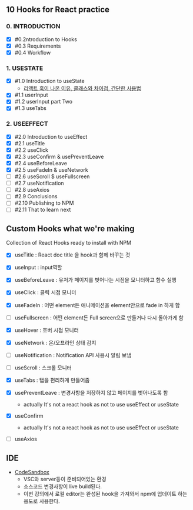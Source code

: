 ##  10 Hooks for React practice

### 0. INTRODUCTION 

- [x] \#0.2ntroduction to Hooks </br>
- [x] \#0.3 Requirements </br>
- [x] \#0.4 Workflow </br>

###  1. USESTATE

- [x] \#1.0 Introduction to useState  </br>
  - [리액트 훅이 나온 이유, 클래스와 차이점, 간단한 사용법](https://www.youtube.com/watch?v=yS-BU6eYUDE)
- [x] \#1.1 userInput  </br>
- [x] \#1.2 userInput part Two </br>
- [x] \#1.3 useTabs </br>

### 2. USEEFFECT
- [x] \#2.0 Introduction to useEffect
- [x] \#2.1 useTitle
- [x] \#2.2 useClick
- [x] \#2.3 useConfirm & usePreventLeave
- [x] \#2.4 useBeforeLeave
- [x] \#2.5 useFadeIn & useNetwork
- [ ] \#2.6 useScroll $ useFullscreen
- [ ] \#2.7 useNotification
- [ ] \#2.8 useAxios
- [ ] \#2.9 Conclusions
- [ ] \#2.10 Publishing to NPM
- [ ] \#2.11 That to learn next 

## Custom Hooks what we're making 

Collection of React Hooks ready to install with NPM

- [x] useTitle : React doc title 을 hook과 함께 바꾸는 것 
- [x] useInput : input역할
- [x] useBeforeLeave : 유저가 페이지를 벗어나는 시점을 모니터하고 함수 실행 
- [x] useClick : 클릭 시점 모니터
- [x] useFadeIn : 어떤 element든 애니메이션을 element안으로 fade in 하게 함 
- [ ] useFullscreen : 어떤 element든 Full screen으로 만들거나 다시 돌아가게 함 
- [x] useHover : 호버 시점 모니터 
- [x] useNetwork : 온/오프라인 상태 감지  
- [ ] useNotification : Notification API 사용시 알림 보냄 
- [ ] useScroll : 스크롤 모니터 
- [x] useTabs : 탭을 편리하게 만들어줌 
- [x] usePreventLeave : 변경사항을 저장하지 않고 페이지를 벗어나도록 함
    - actually It's not a react hook as not to use useEffect or useState 
- [x] useConfirm 
    - actually It's not a react hook as not to use useEffect or useState
- [ ] useAxios 



##  IDE

- [CodeSandbox](https://codesandbox.io/index2)
    - VSC와 server등이 준비되어있는 환경
    - 소스코드 변경사항이 live build된다.  
    - 이번 강의에서 로컬 editor는 완성된 hook을 가져와서 npm에 업데이트 하는 용도로 사용한다.  